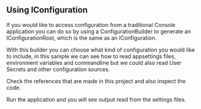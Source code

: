 ## Using IConfiguration
If you would like to access configuration from a traditional Console application you can do so by using a ConfigurationBuilder to generate an IConfigurationRoot, which is the same as an IConfiguration.   

With this builder you can choose what kind of configuration you would like to include, in this sample we can see how to read appsettings files, environment variables and commandline but we could also read User Secrets and other configuration sources.  

Check the references that are made in this project and also inspect the code.  

Run the application and you will see output read from the settings files.  